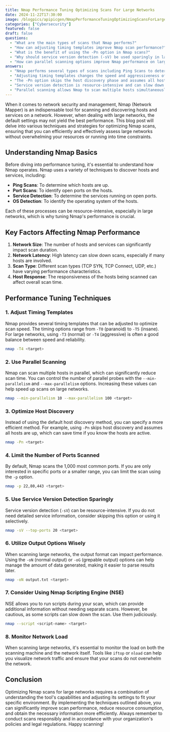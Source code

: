 ```yaml
---
title: Nmap Performance Tuning Optimizing Scans For Large Networks
date: 2024-11-22T17:30:00
image: /blogpics/apipicgen/NmapPerformanceTuningOptimizingScansForLargeNetworks-OUYNJCJ360.jpg
categories: ["Cybersecurity"]
featured: false
draft: false
questions:
  - "What are the main types of scans that Nmap performs?"
  - "How can adjusting timing templates improve Nmap scan performance?"
  - "What is the benefit of using the -Pn option in Nmap scans?"
  - "Why should service version detection (-sV) be used sparingly in large network scans?"
  - "How can parallel scanning options improve Nmap performance on large networks?"
answers:
  - "Nmap performs several types of scans including Ping Scans to determine which hosts are up, Port Scans to identify open ports, Service Detection to find out what services are running on those ports, and OS Detection to identify the operating system of the hosts."
  - "Adjusting timing templates changes the speed and aggressiveness of the scan. Nmap offers timing options from -T0 (paranoid) to -T5 (insane). For large networks, using -T3 (normal) or -T4 (aggressive) provides a good balance between speed and reliability, helping to optimize scan duration without overwhelming resources."
  - "The -Pn option skips the host discovery phase and assumes all hosts are up. This can save time during scans if you already know the hosts are active, especially useful in large networks where host discovery can be time-consuming."
  - "Service version detection is resource-intensive and can slow down scans significantly. In large networks, it's better to skip this option or use it selectively on a limited number of ports to reduce scan time and resource consumption."
  - "Parallel scanning allows Nmap to scan multiple hosts simultaneously. By increasing the values of --min-parallelism and --max-parallelism, you can speed up the scan process on large networks by sending more probes in parallel, thus reducing overall scan time."
---
```

When it comes to network security and management, Nmap (Network Mapper) is an indispensable tool for scanning and discovering hosts and services on a network. However, when dealing with large networks, the default settings may not yield the best performance. This blog post will delve into various techniques and strategies for optimizing Nmap scans, ensuring that you can efficiently and effectively assess large networks without overwhelming your resources or running into time constraints.

## Understanding Nmap Basics

Before diving into performance tuning, it's essential to understand how Nmap operates. Nmap uses a variety of techniques to discover hosts and services, including:

- **Ping Scans**: To determine which hosts are up.
- **Port Scans**: To identify open ports on the hosts.
- **Service Detection**: To determine the services running on open ports.
- **OS Detection**: To identify the operating system of the hosts.

Each of these processes can be resource-intensive, especially in large networks, which is why tuning Nmap's performance is crucial.

## Key Factors Affecting Nmap Performance

1. **Network Size**: The number of hosts and services can significantly impact scan duration.
2. **Network Latency**: High latency can slow down scans, especially if many hosts are involved.
3. **Scan Type**: Different scan types (TCP SYN, TCP Connect, UDP, etc.) have varying performance characteristics.
4. **Host Response**: The responsiveness of the hosts being scanned can affect overall scan time.

## Performance Tuning Techniques

### 1. Adjust Timing Templates

Nmap provides several timing templates that can be adjusted to optimize scan speed. The timing options range from `-T0` (paranoid) to `-T5` (insane). For large networks, using `-T3` (normal) or `-T4` (aggressive) is often a good balance between speed and reliability.

```bash
nmap -T4 <target>
```

### 2. Use Parallel Scanning

Nmap can scan multiple hosts in parallel, which can significantly reduce scan time. You can control the number of parallel probes with the `--min-parallelism` and `--max-parallelism` options. Increasing these values can help speed up scans on large networks.

```bash
nmap --min-parallelism 10 --max-parallelism 100 <target>
```

### 3. Optimize Host Discovery

Instead of using the default host discovery method, you can specify a more efficient method. For example, using `-Pn` skips host discovery and assumes all hosts are up, which can save time if you know the hosts are active.

```bash
nmap -Pn <target>
```

### 4. Limit the Number of Ports Scanned

By default, Nmap scans the 1,000 most common ports. If you are only interested in specific ports or a smaller range, you can limit the scan using the `-p` option.

```bash
nmap -p 22,80,443 <target>
```

### 5. Use Service Version Detection Sparingly

Service version detection (`-sV`) can be resource-intensive. If you do not need detailed service information, consider skipping this option or using it selectively.

```bash
nmap -sV --top-ports 20 <target>
```

### 6. Utilize Output Options Wisely

When scanning large networks, the output format can impact performance. Using the `-oN` (normal output) or `-oG` (grepable output) options can help manage the amount of data generated, making it easier to parse results later.

```bash
nmap -oN output.txt <target>
```

### 7. Consider Using Nmap Scripting Engine (NSE)

NSE allows you to run scripts during your scan, which can provide additional information without needing separate scans. However, be cautious, as some scripts can slow down the scan. Use them judiciously.

```bash
nmap --script <script-name> <target>
```

### 8. Monitor Network Load

When scanning large networks, it's essential to monitor the load on both the scanning machine and the network itself. Tools like `iftop` or `nload` can help you visualize network traffic and ensure that your scans do not overwhelm the network.

## Conclusion

Optimizing Nmap scans for large networks requires a combination of understanding the tool's capabilities and adjusting its settings to fit your specific environment. By implementing the techniques outlined above, you can significantly improve scan performance, reduce resource consumption, and obtain the necessary information more efficiently. Always remember to conduct scans responsibly and in accordance with your organization's policies and legal regulations. Happy scanning!